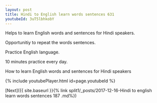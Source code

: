 ```yaml
---
layout: post
title: Hindi to English learn words sentences 631 
youtubeId: 3uT5lbhkobY
---
```

 
 
Helps to learn English words and sentences for Hindi speakers.

Opportunitiy to repeat the words sentences. 

Practice English language. 
 
10 minutes practice every day. 
 
How to learn English words and sentences for Hindi speakers 
 
{% include youtubePlayer.html id=page.youtubeId %}
 
 
[Next]({{ site.baseurl }}{% link  split1/_posts/2017-12-16-Hindi to english learn words sentences 187 .md%})
 
